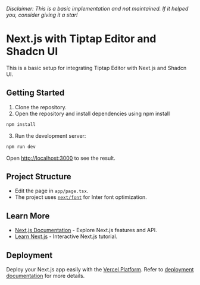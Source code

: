 _Disclaimer: This is a basic implementation and not maintained. If it helped you, consider giving it a star!_


# Next.js with Tiptap Editor and Shadcn UI

This is a basic setup for integrating Tiptap Editor with Next.js and Shadcn UI.

## Getting Started

1. Clone the repository.
2. Open the repository and install dependencies using npm install

```bash
npm install
```

3. Run the development server:

```bash
npm run dev
```

Open [http://localhost:3000](http://localhost:3000) to see the result.

## Project Structure

- Edit the page in `app/page.tsx`.
- The project uses [`next/font`](https://nextjs.org/docs/basic-features/font-optimization) for Inter font optimization.

## Learn More

- [Next.js Documentation](https://nextjs.org/docs) - Explore Next.js features and API.
- [Learn Next.js](https://nextjs.org/learn) - Interactive Next.js tutorial.

## Deployment

Deploy your Next.js app easily with the [Vercel Platform](https://vercel.com/new?utm_medium=default-template&filter=next.js&utm_source=create-next-app&utm_campaign=create-next-app-readme). Refer to [deployment documentation](https://nextjs.org/docs/deployment) for more details.

